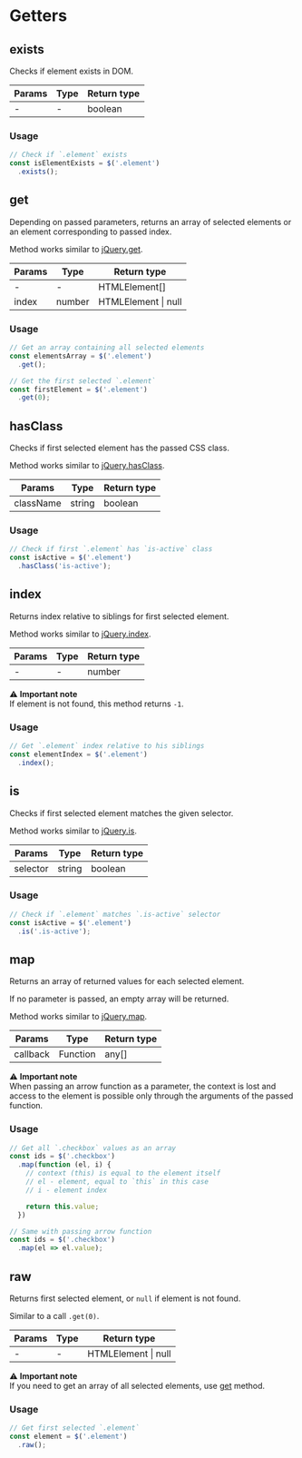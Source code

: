 # Getters

## exists

Checks if element exists in DOM.

| Params | Type | Return type |
|--------|------|-------------|
| -      | -    | boolean     |

### Usage

```js
// Check if `.element` exists
const isElementExists = $('.element')
  .exists();
```

## get

Depending on passed parameters, returns an array of selected elements or an element corresponding to passed index.

Method works similar to [jQuery.get](https://api.jquery.com/get/).

| Params   | Type    | Return type             |
|----------|---------|-------------------------|
| -        | -       | HTMLElement[]           |
| index    | number  | HTMLElement &#124; null |

### Usage

```js
// Get an array containing all selected elements
const elementsArray = $('.element')
  .get();

// Get the first selected `.element`
const firstElement = $('.element')
  .get(0);
```

## hasClass

Checks if first selected element has the passed CSS class.

Method works similar to [jQuery.hasClass](https://api.jquery.com/hasClass/).

| Params    | Type    | Return type |
|-----------|---------|-------------|
| className | string  | boolean     |

### Usage

```js
// Check if first `.element` has `is-active` class
const isActive = $('.element')
  .hasClass('is-active');
```

## index

Returns index relative to siblings for first selected element.

Method works similar to [jQuery.index](https://api.jquery.com/index/).

| Params | Type | Return type |
|--------|------|-------------|
| -      | -    | number      |

:warning: **Important note**  
If element is not found, this method returns `-1`.

### Usage

```js
// Get `.element` index relative to his siblings
const elementIndex = $('.element')
  .index();
```

## is

Checks if first selected element matches the given selector.

Method works similar to [jQuery.is](https://api.jquery.com/is/).

| Params   | Type   | Return type |
|----------|--------|-------------|
| selector | string | boolean     |

### Usage

```js
// Check if `.element` matches `.is-active` selector
const isActive = $('.element')
  .is('.is-active');
```

## map

Returns an array of returned values for each selected element.

If no parameter is passed, an empty array will be returned.

Method works similar to [jQuery.map](https://api.jquery.com/map/).

| Params   | Type     | Return type |
|----------|----------|-------------|
| callback | Function | any[]       |

:warning: **Important note**  
When passing an arrow function as a parameter, the context is lost and access to the element is possible only through
the arguments of the passed function.

### Usage

```js
// Get all `.checkbox` values as an array
const ids = $('.checkbox')
  .map(function (el, i) {
    // context (this) is equal to the element itself
    // el - element, equal to `this` in this case
    // i - element index

    return this.value;
  })

// Same with passing arrow function
const ids = $('.checkbox')
  .map(el => el.value);
```

## raw

Returns first selected element, or `null` if element is not found.

Similar to a call `.get(0)`.

| Params  | Type | Return type             |
|---------|------|-------------------------|
| -       | -    | HTMLElement &#124; null |

:warning: **Important note**  
If you need to get an array of all selected elements,
use [get](https://github.com/digikid/dom-element/blob/main/docs/en-US/GETTERS.md#get)
method.

### Usage

```js
// Get first selected `.element`
const element = $('.element')
  .raw();
```
